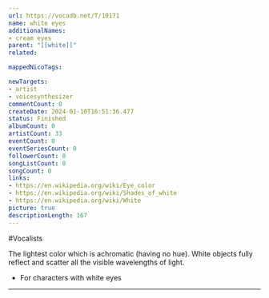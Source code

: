 ```yaml
---
url: https://vocadb.net/T/10171
name: white eyes
additionalNames: 
- cream eyes
parent: "[[white]]"
related:

mappedNicoTags:

newTargets:
- artist
- voicesynthesizer
commentCount: 0
createDate: 2024-01-10T16:51:36.477
status: Finished
albumCount: 0
artistCount: 33
eventCount: 0
eventSeriesCount: 0
followerCount: 0
songListCount: 0
songCount: 0
links: 
- https://en.wikipedia.org/wiki/Eye_color
- https://en.wikipedia.org/wiki/Shades_of_white
- https://en.wikipedia.org/wiki/White
picture: true
descriptionLength: 167
---
```


#Vocalists

The lightest color which is achromatic (having no hue).
White objects fully reflect and scatter all the visible wavelengths of light.

- For characters with white eyes

---

